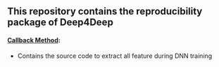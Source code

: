 ## This repository contains the reproducibility package of Deep4Deep
#### [Callback Method](https://github.com/authorunknown326/Deep4Deep/tree/main/Callback%20Method):
* Contains the source code to extract all feature during DNN training
